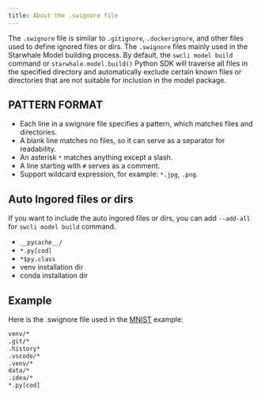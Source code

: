 ```yaml
---
title: About the .swignore file
---
```


The `.swignore` file is similar to `.gitignore`, `.dockerignore`, and other files used to define ignored files or dirs. The `.swignore` files mainly used in the Starwhale Model building process. By default, the `swcli model build` command or `starwhale.model.build()` Python SDK will traverse all files in the specified directory and automatically exclude certain known files or directories that are not suitable for inclusion in the model package.

## PATTERN FORMAT

* Each line in a swignore file specifies a pattern, which matches files and directories.
* A blank line matches no files, so it can serve as a separator for readability.
* An asterisk `*` matches anything except a slash.
* A line starting with `#` serves as a comment.
* Support wildcard expression, for example: `*.jpg`, `.png`.

## Auto Ingored files or dirs

If you want to include the auto ingored files or dirs, you can add `--add-all` for `swcli model build` command.

* `__pycache__/`
* `*.py[cod]`
* `*$py.class`
* venv installation dir
* conda installation dir

## Example

Here is the .swignore file used in the [MNIST](https://github.com/star-whale/starwhale/tree/main/example/mnist) example:

```bash
venv/*
.git/*
.history*
.vscode/*
.venv/*
data/*
.idea/*
*.py[cod]
```
